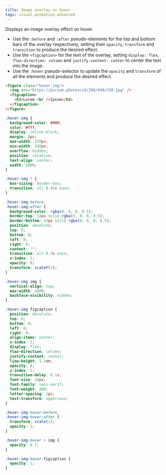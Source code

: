```yaml
---
title: Image overlay on hover
tags: visual,animation,advanced
---
```


Displays an image overlay effect on hover.

- Use the `:before` and `:after` pseudo-elements for the top and bottom bars of the overlay respectively, setting their `opacity`, `transform` and `transition` to produce the desired effect.
- Use the `<figcaption>` for the text of the overlay, setting `display: flex`, `flex-direction: column` and `justify-content: center` to center the text into the image.
- Use the `:hover` pseudo-selector to update the `opacity` and `transform` of all the elements and produce the desired effect.

```html
<figure class="hover-img">
  <img src="https://picsum.photos/id/200/440/320.jpg" />
  <figcaption>
    <h3>Lorem <br />Ipsum</h3>
  </figcaption>
</figure>
```

```css
.hover-img {
  background-color: #000;
  color: #fff;
  display: inline-block;
  margin: 8px;
  max-width: 320px;
  min-width: 240px;
  overflow: hidden;
  position: relative;
  text-align: center;
  width: 100%;
}

.hover-img * {
  box-sizing: border-box;
  transition: all 0.45s ease;
}

.hover-img:before,
.hover-img:after {
  background-color: rgba(0, 0, 0, 0.5);
  border-top: 32px solid rgba(0, 0, 0, 0.5);
  border-bottom: 32px solid rgba(0, 0, 0, 0.5);
  position: absolute;
  top: 0;
  bottom: 0;
  left: 0;
  right: 0;
  content: "";
  transition: all 0.3s ease;
  z-index: 1;
  opacity: 0;
  transform: scaleY(2);
}

.hover-img img {
  vertical-align: top;
  max-width: 100%;
  backface-visibility: hidden;
}

.hover-img figcaption {
  position: absolute;
  top: 0;
  bottom: 0;
  left: 0;
  right: 0;
  align-items: center;
  z-index: 1;
  display: flex;
  flex-direction: column;
  justify-content: center;
  line-height: 1.1em;
  opacity: 0;
  z-index: 2;
  transition-delay: 0.1s;
  font-size: 24px;
  font-family: sans-serif;
  font-weight: 400;
  letter-spacing: 1px;
  text-transform: uppercase;
}

.hover-img:hover:before,
.hover-img:hover:after {
  transform: scale(1);
  opacity: 1;
}

.hover-img:hover > img {
  opacity: 0.7;
}

.hover-img:hover figcaption {
  opacity: 1;
}
```
